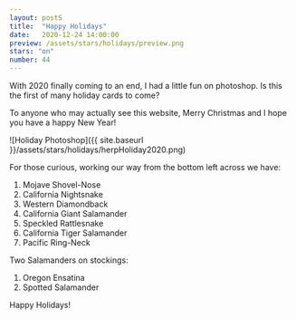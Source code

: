```yaml
---
layout: postS
title:  "Happy Holidays"
date:   2020-12-24 14:00:00
preview: /assets/stars/holidays/preview.png
stars: "on"
number: 44
---
```


With 2020 finally coming to an end, I had a little fun on photoshop. Is this the first of many holiday cards to come?

To anyone who may actually see this website, Merry Christmas and I hope you have a happy New Year!

![Holiday Photoshop]({{ site.baseurl }}/assets/stars/holidays/herpHoliday2020.png)

For those curious, working our way from the bottom left across we have:

1. Mojave Shovel-Nose
2. California Nightsnake
3. Western Diamondback
4. California Giant Salamander
5. Speckled Rattlesnake
6. California Tiger Salamander
7. Pacific Ring-Neck

Two Salamanders on stockings:

1. Oregon Ensatina
2. Spotted Salamander

Happy Holidays!